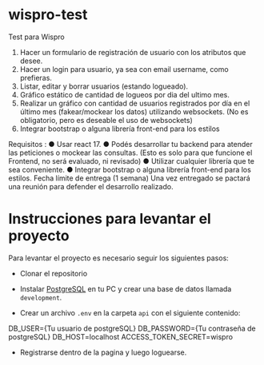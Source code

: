 # wispro-test

Test para Wispro

1. Hacer un formulario de registración de usuario con los atributos que desee.
2. Hacer un login para usuario, ya sea con email username, como prefieras.
3. Listar, editar y borrar usuarios (estando logueado).
4. Gráfico estático de cantidad de logueos por dia del ultimo mes.
5. Realizar un gráfico con cantidad de usuarios registrados por día en el último mes
(fakear/mockear los datos) utilizando websockets. (No es obligatorio, pero es deseable el
uso de websockets)
6. Integrar bootstrap o alguna librería front-end para los estilos


Requisitos :
● Usar react 17.
● Podés desarrollar tu backend para atender las peticiones o mockear las consultas.
(Esto es solo para que funcione el Frontend, no será evaluado, ni revisado)
● Utilizar cualquier librería que te sea conveniente.
● Integrar bootstrap o alguna librería front-end para los estilos.
Fecha límite de entrega (1 semana)
Una vez entregado se pactará una reunión para defender el desarrollo realizado.

# Instrucciones para levantar el proyecto

Para levantar el proyecto es necesario seguir los siguientes pasos:

- Clonar el repositorio

- Instalar [PostgreSQL](https://www.postgresql.org/) en tu PC y crear una base de datos llamada `development`.

- Crear un archivo `.env` en la carpeta `api` con el siguiente contenido:

DB_USER={Tu usuario de postgreSQL}
DB_PASSWORD={Tu contraseña de postgreSQL}
DB_HOST=localhost
ACCESS_TOKEN_SECRET=wispro

- Registrarse dentro de la pagina y luego loguearse.
